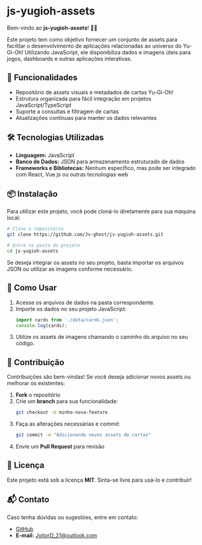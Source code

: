 # js-yugioh-assets

Bem-vindo ao **js-yugioh-assets**! 🎴🚀

Este projeto tem como objetivo fornecer um conjunto de assets para facilitar o desenvolvimento de aplicações relacionadas ao universo do Yu-Gi-Oh! Utilizando JavaScript, ele disponibiliza dados e imagens úteis para jogos, dashboards e outras aplicações interativas.

## 📌 Funcionalidades
- Repositório de assets visuais e metadados de cartas Yu-Gi-Oh!
- Estrutura organizada para fácil integração em projetos JavaScript/TypeScript
- Suporte a consultas e filtragem de cartas
- Atualizações contínuas para manter os dados relevantes

## 🛠️ Tecnologias Utilizadas
- **Linguagem:** JavaScript
- **Banco de Dados:** JSON para armazenamento estruturado de dados
- **Frameworks e Bibliotecas:** Nenhum específico, mas pode ser integrado com React, Vue.js ou outras tecnologias web

## 📦 Instalação
Para utilizar este projeto, você pode cloná-lo diretamente para sua máquina local:

```sh
# Clone o repositório
git clone https://github.com/Jv-ghost/js-yugioh-assets.git

# Entre na pasta do projeto
cd js-yugioh-assets
```

Se deseja integrar os assets no seu projeto, basta importar os arquivos JSON ou utilizar as imagens conforme necessário.

## 🚀 Como Usar
1. Acesse os arquivos de dados na pasta correspondente.
2. Importe os dados no seu projeto JavaScript:
   ```js
   import cards from './data/cards.json';
   console.log(cards);
   ```
3. Utilize os assets de imagens chamando o caminho do arquivo no seu código.

## 🌟 Contribuição
Contribuições são bem-vindas! Se você deseja adicionar novos assets ou melhorar os existentes:

1. **Fork** o repositório
2. Crie um **branch** para sua funcionalidade:
   ```sh
   git checkout -b minha-nova-feature
   ```
3. Faça as alterações necessárias e commit:
   ```sh
   git commit -m "Adicionando novos assets de cartas"
   ```
4. Envie um **Pull Request** para revisão

## 📜 Licença
Este projeto está sob a licença **MIT**. Sinta-se livre para usá-lo e contribuir!

## 📬 Contato
Caso tenha dúvidas ou sugestões, entre em contato:
- [GitHub](https://github.com/Jv-ghost)
- **E-mail:** JvitorD_21@outlook.com
